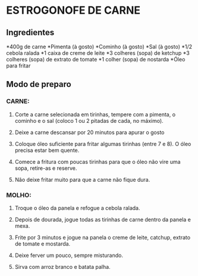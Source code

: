 # ESTROGONOFE DE CARNE 

## **Ingredientes**

*400g de carne
*Pimenta (à gosto)
*Cominho (à gosto)
*Sal (à gosto)
*1/2 cebola ralada
*1 caixa de creme de leite
*3 colheres (sopa) de ketchup
*3 colheres (sopa) de extrato de tomate
*1 colher (sopa) de nostarda
*Óleo para fritar

## **Modo de preparo**

### CARNE:

1. Corte a carne selecionada em tirinhas, tempere com a pimenta, o cominho e o sal (coloco 1 ou 2 pitadas de cada, no máximo).

2. Deixe a carne descansar por 20 minutos para apurar o gosto

3. Coloque óleo suficiente para fritar algumas tirinhas (entre 7 e 8). O óleo precisa estar bem quente.

4. Comece a fritura com poucas tirinhas para que o óleo não vire uma sopa, retire-as e reserve.

5. Não deixe fritar muito para que a carne não fique dura.


### MOLHO:

1. Troque o óleo da panela e refogue a cebola ralada.

2. Depois de dourada, jogue todas as tirinhas de carne dentro da panela e mexa.

3. Frite por 3 minutos e jogue na panela o creme de leite, catchup, extrato de tomate e mostarda.

4. Deixe ferver um pouco, sempre misturando.

5. Sirva com arroz branco e batata palha.
